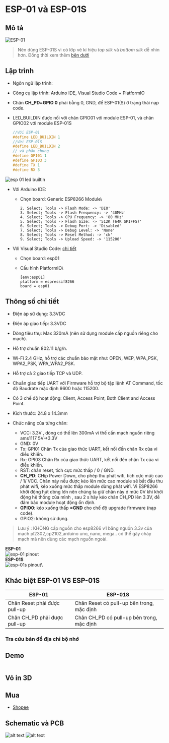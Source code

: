 # ESP-01 và ESP-01S

## Mô tả

![ESP-01](../assets/esp-01_top.png)

> Nên dùng ESP-01S vì có lớp vẽ kí hiệu *top silk* và *bottom silk* dễ nhìn hơn. Đồng thời xem thêm [bên dưới](#khác-biệt-esp-01-vs-esp-01s)

## Lập trình

- Ngôn ngữ lập trình:
- Công cụ lập trình: Arduino IDE, Visual Studio Code + PlatformIO
- Chân **CH_PD=GPIO 0** phải bằng 0, GND, để ESP-01(S) ở trạng thái nạp code.
- LED_BUILDIN  được nối với chân GPIO01 với module ESP-01, và chân GPIO02 với module ESP-01S
  
  ```C
  //Với ESP-01
  #define LED_BUILDIN 1
  //Với ESP-01S
  #define LED_BUILDIN 2
  // và phân chung
  #define GPI01 1
  #define GPI03 3
  #define TX 1
  #define RX 3
  ```

![esp 01 led builtin](../assets/esp-01_led.png)

- Với Arduino IDE:
  - Chọn board: Generic ESP8266 Module\

    ```text
    2. Select; Tools -> Flash Mode: -> 'DIO'
    3. Select; Tools -> Flash Frequency: -> '40MHz'
    4. Select; Tools -> CPU Frequency: -> '80 MHz'
    5. Select; Tools -> Flash Size: -> '512K (64K SPIFFS)'
    6. Select; Tools -> Debug Port: -> 'Disabled'
    7. Select; Tools -> Debug Level: -> 'None'
    8. Select; Tools -> Reset Method: -> 'ck'
    9. Select; Tools -> Upload Speed: -> '115200'  
    ```

- Với Visual Studio Code: [chi tiết](https://docs.platformio.org/en/latest/boards/espressif8266/esp01.html)
  - Chọn board: esp01
  - Cấu hình PlatformIO\

    ```env
    [env:esp01]
    platform = espressif8266
    board = esp01  
    ```

## Thông số chi tiết

- Điện áp sử dụng: 3.3VDC
- Điện áp giao tiếp: 3.3VDC
- Dòng tiêu thụ: Max 320mA (nên sử dụng module cấp nguồn riêng cho mạch).
- Hỗ trợ chuẩn 802.11 b/g/n.
- Wi-Fi 2.4 GHz, hỗ trợ các chuẩn bảo mật như: OPEN, WEP, WPA_PSK, WPA2_PSK, WPA_WPA2_PSK.
- Hỗ trợ cả 2 giao tiếp TCP và UDP.
- Chuẩn giao tiếp UART với Firmware hỗ trợ bộ tập lệnh AT Command, tốc độ Baudrate mặc định 9600 hoặc 115200.
- Có 3 chế độ hoạt động: Client, Access Point, Both Client and Access Point.
- Kích thước: 24.8 x 14.3mm

- Chức năng của từng chân:
  - VCC: 3.3V , dòng có thể lên 300mA vì thế cần mạch nguồn riêng  ams1117 5V->3.3V 
  - GND: 0V
  - Tx: GPI01 Chân Tx của giao thức UART, kết nối đến chân Rx của vi điều khiển.
  - Rx: GPI03 Chân Rx của giao thức UART, kết nối đến chân Tx của vi điều khiển.
  - RST:  chân reset, tích cực mức thấp / 0 / GND.
  - **CH_PD**: CHip Power Down, cho phép thu phát wifi, tích cực mức cao / 1/ VCC. Chân này nếu được kéo lên mức cao module sẽ bắt đầu thu phát wifi, kéo xuống mức thấp module dừng phát wifi. Vì ESP8266 khởi động hút dòng lớn nên chúng ta giữ chân này ở mức 0V khi khởi động hệ thống của mình , sau 2 s hãy kéo chân CH_PD lên 3.3V, để đảm bảo module hoạt động ổn định.
  - **GPIO0**: kéo xuống thấp **=GND** cho chế độ upgrade firmware (nạp code).
  - GPIO2: không sử dụng.

>Lưu ý : KHÔNG cấp nguồn cho esp8266 v1 bằng nguồn 3.3v của mạch pl2302,cp2102,arduino uno, nano, mega.. có thể gây cháy mạch mà nên dùng các mạch nguồn ngoài.

**ESP-01**\
![esp-01 pinout](../assets/esp-01_pinout.jpg)\
**ESP-01S**\
![esp-01s pinout](../assets/esp-01s_pinout.png)\

## Khác biệt ESP-01 VS ESP-01S

ESP-01 | ESP-01S
--|--
Chân Reset phải được pull-up|Chân Reset có pull-up bên trong, mặc định
Chân CH_PD phải được pull-up|Chân CH_PD có pull-up bên trong, mặc định


### Tra cứu bản đồ địa chỉ bộ nhớ

## Demo

```C
```

## Vỏ in 3D

## Mua

- [Shopee](https://shopee.vn/M%C3%B4-%C4%90un-Thu-Ph%C3%A1t-T%C3%ADn-Hi%E1%BB%87u-Kh%C3%B4ng-D%C3%A2y-ESP8266-ESP-01-ESP-01S-ESP-12E-ESP-12F-ESP-32-ESP-32S-2.4G-Cho-Arduino-i.812409307.20522645636)

## Schematic và PCB

  ![alt text](../assets/esp-01s-easyedalib.png)
  ![alt text](../assets/esp-01s_footprint.png)
